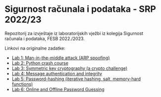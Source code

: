 # Sigurnost računala i podataka - SRP 2022/23

Repozitorij za izvještaje iz laboratorijskih vježbi iz kolegija Sigurnost računala i podataka, FESB 2022./2023.

Linkovi na originalne zadatke:

- [Lab 1: Man-in-the-middle attack (ARP spoofing)](https://github.com/mcagalj/SRP-2022-23/blob/main/instructions/lab-1.md)
- [Lab 2: Python crash course](https://github.com/mcagalj/SRP-2022-23/blob/main/instructions/lab-2.md)
- [Lab 3: Symmetric key cryptography (a crypto challenge)](https://github.com/mcagalj/SRP-2022-23/blob/main/instructions/lab-3.md)
- [Lab 4: Message authentication and integrity](https://github.com/mcagalj/SRP-2022-23/blob/main/instructions/lab-4.md)
- [Lab 5: Password-hashing (iterative hashing, salt, memory-hard functions)](https://github.com/mcagalj/SRP-2022-23/blob/main/instructions/lab-5.md)
- [Lab 6: Online and Offline Password Guessing](https://github.com/mcagalj/SRP-2022-23/blob/main/instructions/lab-6.md)